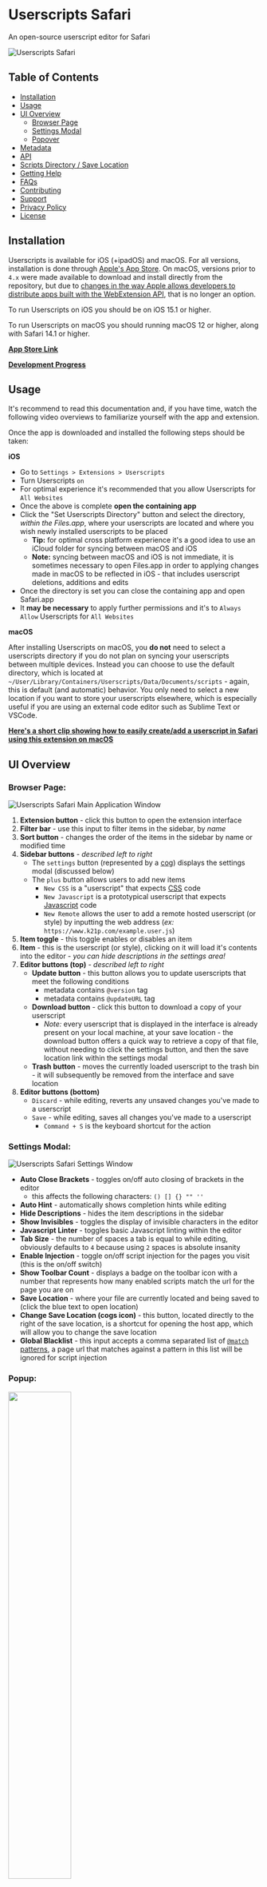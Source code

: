 # Userscripts Safari

An open-source userscript editor for Safari

![Userscripts Safari](/etc/screenshot.png)

## Table of Contents
* [Installation](#installation)
* [Usage](#usage)
* [UI Overview](#ui-overview)
    * [Browser Page](#browser-page)
    * [Settings Modal](#settings-modal)
    * [Popover](#popover)
* [Metadata](#metadata)
* [API](#api)
* [Scripts Directory / Save Location](#scripts-directory)
* [Getting Help](#getting-help)
* [FAQs](#faqs)
* [Contributing](#contributing)
* [Support](#support)
* [Privacy Policy](#privacy-policy)
* [License](#license)

## Installation

Userscripts is available for iOS (+ipadOS) and macOS. For all versions, installation is done through [Apple's App Store](https://itunes.apple.com/us/app/userscripts/id1463298887). On macOS, versions prior to `4.x` were made available to download and install directly from the repository, but due to [changes in the way Apple allows developers to distribute apps built with the WebExtension API](https://github.com/quoid/userscripts/issues/154), that is no longer an option.

To run Userscripts on iOS you should be on iOS 15.1 or higher.

To run Userscripts on macOS you should running macOS 12 or higher, along with Safari 14.1 or higher.

**[App Store Link](https://itunes.apple.com/us/app/userscripts/id1463298887)**

**[Development Progress](https://github.com/quoid/userscripts/projects/3)**

## Usage

It's recommend to read this documentation and, if you have time, watch the following video overviews to familiarize yourself with the app and extension.

Once the app is downloaded and installed the following steps should be taken:

**iOS**

- Go to `Settings > Extensions > Userscripts`
- Turn Userscripts `on`
- For optimal experience it's recommended that you allow Userscripts for `All Websites`
- Once the above is complete **open the containing app**
- Click the "Set Userscripts Directory" button and select the directory, *within the Files.app*, where your userscripts are located and where you wish newly installed userscripts to be placed
    - **Tip:** for optimal cross platform experience it's a good idea to use an iCloud folder for syncing between macOS and iOS
    - **Note:** syncing between macOS and iOS is not immediate, it is sometimes necessary to open Files.app in order to applying changes made in macOS to be reflected in iOS - that includes userscript deletions, additions and edits
- Once the directory is set you can close the containing app and open Safari.app
- It **may be necessary** to apply further permissions and it's to `Always Allow` Userscripts for `All Websites`

**macOS**

After installing Userscripts on macOS, you **do not** need to select a userscripts directory if you do not plan on syncing your userscripts between multiple devices. Instead you can choose to use the default directory, which is located at `~/User/Library/Containers/Userscripts/Data/Documents/scripts` - again, this is default (and automatic) behavior. You only need to select a new location if you want to store your userscripts elsewhere, which is especially useful if you are using an external code editor such as Sublime Text or VSCode.

[**Here's a short clip showing how to easily create/add a userscript in Safari using this extension on macOS**](https://youtu.be/x1r3-L7pdYQ?t=14)

## UI Overview

### Browser Page:

![Userscripts Safari Main Application Window](/etc/ui01.png)

1. **Extension button** - click this button to open the extension interface
1. **Filter bar** - use this input to filter items in the sidebar, by *name*
1. **Sort button** - changes the order of the items in the sidebar by name or modified time
1. **Sidebar buttons** - *described left to right*
    - The `settings` button (represented by a [cog](https://wikipedia.org/wiki/Gear)) displays the settings modal (discussed below)
    - The `plus` button allows users to add new items
        - `New CSS` is a "userscript" that expects [CSS](https://www.w3schools.com/css/) code
        - `New Javascript` is a prototypical userscript that expects [Javascript](https://www.w3schools.com/js/DEFAULT.asp) code
        - `New Remote` allows the user to add a remote hosted userscript (or style) by inputting the web address (*ex:* `https://www.k21p.com/example.user.js`)
1. **Item toggle** - this toggle enables or disables an item
1. **Item** - this is the userscript (or style), clicking on it will load it's contents into the editor - *you can hide descriptions in the settings area!*
1. **Editor buttons (top)** - *described left to right*
    - **Update button** - this button allows you to update userscripts that meet the following conditions
        - metadata contains `@version` tag
        - metadata contains `@updateURL` tag
    - **Download button** - click this button to download a copy of your userscript
        - *Note:* every userscript that is displayed in the interface is already present on your local machine, at your save location - the download button offers a quick way to retrieve a copy of that file, without needing to click the settings button, and then the save location link within the settings modal
    - **Trash button** - moves the currently loaded userscript to the trash bin - it will subsequently be removed from the interface and save location
1. **Editor buttons (bottom)**
    - `Discard` - while editing, reverts any unsaved changes you've made to a userscript
    - `Save` - while editing, saves all changes you've made to a userscript
        - `Command + S` is the keyboard shortcut for the action

### Settings Modal:

![Userscripts Safari Settings Window](/etc/settings.png)

- **Auto Close Brackets** - toggles on/off auto closing of brackets in the editor
    - this affects the following characters: `() [] {} "" ''`
- **Auto Hint** - automatically shows completion hints while editing
- **Hide Descriptions** - hides the item descriptions in the sidebar
- **Show Invisibles** - toggles the display of invisible characters in the editor
- **Javascript Linter** - toggles basic Javascript linting within the editor
- **Tab Size** - the number of spaces a tab is equal to while editing, obviously defaults to `4` because using `2` spaces is absolute insanity
- **Enable Injection** - toggle on/off script injection for the pages you visit (this is the on/off switch)
- **Show Toolbar Count** - displays a badge on the toolbar icon with a number that represents how many enabled scripts match the url for the page you are on
- **Save Location** - where your file are currently located and being saved to (click the blue text to open location)
- **Change Save Location (cogs icon)** - this button, located directly to the right of the save location, is a shortcut for opening the host app, which will allow you to change the save location
- **Global Blacklist** - this input accepts a comma separated list of [`@match` patterns](https://developer.chrome.com/docs/extensions/mv3/match_patterns/), a page url that matches against a pattern in this list will be ignored for script injection

### Popup:

<!-- ![Userscripts Popup](/etc/popover.png)-->

<img src="/etc/popover.png" width="50%" height="50%">

10. **Open Page Link** - *macOS only*, opens the extension browser page 
11. **Enable Injection toggle** - turns on/off page script injection (on/off switch)
12. **Refresh View** - refreshes the popup view
13. **Available Updates View** - the extension periodically checks all userscripts in your save location for updates and when an update is found, it is shown in this view
14. **Folder Button** - on **macOS** this button opens your save location directory in Finder, on **iOS** this button displays the "all scripts view" where you can see every script that found in your save location directory, the "all scripts view" allows you to toggle individual userscript scripts on/off regardless of the current page being displayed in the browser
15. **Install Prompt** - when a userscript is displayed in the browser, this alert displays, giving the user the option to install the userscript into their save location directory, tapping the prompt will take them through the installation steps
16. **Matched Userscripts List** - this list shows the currently matched userscripts relative to the current page being displayed in the browser, all userscripts that match to the domain will be showed, whether they are active or not. Users can click/tap the userscript to the toggle them on/off. If a userscript is active for the domain through a subframe a **sub** tag will be show next the to the file type indicator

## Metadata

Userscripts Safari currently supports the following userscript metadata:

- `@name` - This will be the name that displays in the sidebar and be used as the filename - you can *not* use the same name for multiple files of the same type
- `@description`- Use this to describe what your userscript does - this will be displayed in the sidebar - there is a setting to hide descriptions
- `@icon` - This doesn't have a function with this userscript manager, but the **first value** provided in the metadata will be accessible in the `GM_/GM.info` object
- `@match` - Domain match patterns - you can use several instances of this field if you'd like multiple domain matches - view [this article for more information on constructing patterns](https://developer.chrome.com/extensions/match_patterns)
    - **Note:** this extension only supports `http/s`
- `@exclude-match` - Domain patterns where you do *not* want the script to run
- `@include` - Used to match against urls for injection, globs and regular expressions are allowed, [read more here](https://wiki.greasespot.net/Include_and_exclude_rules)
- `@exclude` - Functions in a similar way as `@include` but rather than injecting, a match against this key's value will prevent injection
- `@inject-into` - allows the user to choose which context to inject the script into
    - allows the user to choose which context to inject the script into
    - values: `auto` (default), `content`, `page`
        - `GM` apis are only available when using `content`
    - works like [violentmonkey](https://violentmonkey.github.io/api/metadata-block/#inject-into)
- `@run-at`
    - allows the user to choose the injection timing
    - document-start, document-end (default), document-idle
    - works like [violentmonkey](https://violentmonkey.github.io/api/metadata-block/#run-at)
    - **JS Only**
- `@weight`
    - allows the user to further adjust script injection timing
    - can be used to ensure one script injects before another
    - ONLY accepts integers (floats, strings and everything else will be ignored)
    - min value = 1, max value = 999, higher numbers (“heavier”) execute earlier
- `@require`
    - allows users to include remote resources in their scripts
    - the value must be a valid url, currently no local file support
    - must require a resource of the same file type (JS for JS, CSS for CSS)
    - when a resource is required, it is downloaded and saved locally
    - the resources is downloaded once at save and never checked for updates or parsed in anyway
        - if you want to update the require resources, and the url does not change, you must remove the resources, save, then re-input it
    - **require remote resources at your own risk, the extension never validates remote resource code in any way and be aware that using remote resources from untrusted sources can jeopardize your personal security**
- `@version`
    - used to determine the current version of a userscript
    - when paired with `@updateURL`, this will allow the user to update a userscript from a remote source, if the version on their machine is `<` version at the update URL
    - `@version` does nothing by itself, it needs to be paired with` @updateURL` for remote updating to function properly
- `@updateURL`
    - the remote url to check version against
    - if the version of the file located at the update URL is `>` the version on the local machine, the file will be updated
    - `@updateURL` does nothing by itself, it needs to be paired with `@version` for remote updating to function properly
- `@downloadURL`
    - optional download location for a remotely updateable file (*i.e. a file that has both `@version` and `@updateURL`)
    - when paired with `@version` and `@updateURL`, if the local version is `<` the version of the file that `@updateURL` points to, the extension will attempt to update the file's code with the contents of the file located at the `@downloadURL`
    - `@downloadURL` does nothing by itself, it needs `@version` and `@updateURL` to present in order to function properly
- `@noframes`
    - this key takes no value
    - prevents code from being injected into nested frames
    
**All userscripts need at least 1 `@match` or `@include` to run!**

## API

Userscripts currently supports the following api methods. All methods are asynchronous unless otherwise noted. Users must `@grant` these methods in order to use them in a userscript. When using API methods, it's only possible to inject into the content script scope due to security concerns.

- `GM.addStyle(css)`
    - `css: String`
    - on success returns a promise resolved with the css string argument provided
- `GM_addStyle(css)`
    - `css: String`
    - **synchronous**
    - returns the css string argument provided *without regard to success*
- `GM.setValue(key, value)`
    - `key: String`, `value: Any`
    - on success returns a promise resolved with an object indicating success
- `GM.getValue(key, defaultValue)`
    - `key: String`, `defaultValue: Any`
    - on success returns a promise resolved with the value that was set or default value provided
- `GM.deleteValue(key)`
    - `key: String`
    - on success returns a promise resolved with an object indicating success
- `GM.listValues()`
    - on success returns a promise resolved with an array of the key names of **presently set** values
- `GM.getTab()`
    - on success returns a promise resolved with `Any` data that is persistent as long as this tab is open
- `GM.saveTab(tabObj)`
    - `tabObj: Any`
    - on success returns a promise resolved with an object indicating success
- `GM.openInTab(url, openInBackground)`
    - `url: String`, `openInBackground: Bool`
    - on success returns a promise resolved with the [tab data](https://developer.mozilla.org/en-US/docs/Mozilla/Add-ons/WebExtensions/API/tabs/Tab) for the tab just opened
- `US.closeTab(tabId)`
    - `tabId: Int`
    - `tabId` is **optional** and if omitted the tab that called `US.closeTab` will be closed
    - on success returns a promise resolved with an object indicating success
- `GM.setClipboard(data, type)`
    - `data: String` - **required**
    - `type: String` - **optional** and defaults to `text/plain`
    - [read more here](https://developer.mozilla.org/en-US/docs/Web/API/ClipboardEvent/clipboardData)
    - on success returns a promise resolved with a `Bool` indicating success
- `GM_setClipboard(data, type)`
    - "synchronous' version of `GM.setClipboard`
    - the setClipboard function runs in the background script, requires a promise to send message from content script to background to facilitate writing to the clipboard, thus no real synchronous function available
    - returns `undefined`
- `GM.info` && `GM_info`
    - is available without needing to add it to `@grant`
    - an object containing information about the running userscript
        - `scriptHandler: String` - returns `Userscripts`
        - `version: String` - the version of Userscripts app
        - `scriptMetaStr: String` - the metablock for the currently running script
        - `script: Object` - contains data about the currently running script
            - `description: String`
            - `exclude-match: [String]`
            - `excludes: [String]`
            - `grant: [String]`
            - `includes: [String]`
            - `inject-into: String`
            - `matches: [String]`
            - `name: String`
            - `namespace: String`
            - `noframes: Bool`
            - `require: [String]`
            - `resources: [String]` - *currently not implemented*
            - `run-at: String`
            - `version: String` - *the userscript version value*
- `GM.xmlHttpRequest(details)`
    - `details: Object`
    - the `details` object accepts the following properties
        - `url` - `String` - **required**
        - `method` - `String` - defaults to `GET`
        - `user` - `String`
        - `password` - `String`
        - `headers` - `Object`
        - `overrideMimeType`
        - `timeout` - `Int`
        - `binary` - `Bool`
        - `data` - `String`
        - `responseType` - `String`
        - read more about [XMLHttpRequests here](https://developer.mozilla.org/en-US/docs/Web/API/XMLHttpRequest)
    - event handlers:
        - `onabort` - `function`
        - `onerror` - `function`
        - `onload` - `function`
        - `onloadend` - `function`
        - `onloadstart` - `function`
        - `onprogress` - `function`
        - `onreadystatechange` - `function`
        - `ontimeout` - `function`
        - the response object passed to the event handlers has the following properties:
            - `readyState`
            - `response`
            - `responseHeaders`
            - `responseType`
            - `responseURL`
            - `status`
            - `statusText`
            - `timeout`
            - `withCredentials`
            - `responseText` (when `responseType` is `text`)
    - returns an object with a single property, `abort`, which is a `function`
        - usage: `const foo = GM.xmlHttpRequest({...});` ... `foo.abort()` to abort the request
- `GM_xmlhttpRequest(details)`
    - an alias for `GM.xmlHttpRequest`, works exactly the same

## Scripts Directory

This is the directory where the app/extension will read from and write to. This directory is changed by opening the **containing app** and clicking the respective "change location" button.

**Script Directory Notes**

- Close all instances of the extension UI (browser app and/or popup) before changing the scripts directory
- After files are added, removed or edited, you will need to open the popup at least 1 time to see those changes reflected in your browsing experience
- **On macOS**, after a directory outside of the default is selected, if you rename or move that selected directory, the extension will continue to read/write to that directory - the only way to remove the “link” is by trashing the folder or selecting a new save location

## Getting Help

If you encounter a problem while using this app/extension or are in need of some assistance, please open an issue here in the repository. When doing so, please provide as much detail as possible. This includes listing system specs and what website and script you are trying to execute. *Please follow the issue template!*

## FAQs

**"Refused to execute a script" error(s), what should I do!?**

> You are seeing this error because of the website's [Content Security Policy](https://developer.mozilla.org/en-US/docs/Web/HTTP/CSP). Currently there is no way to allow extension content scripts to bypass CSPs in Safari.
>
> Automatically, the extension will attempt to circumvent strict CSPs, but if you are still experiencing issues, trying setting the userscript metadata key/val `// @inject-into auto` or `// @inject-into content`.
>
> You can read more about this in [this issue](https://github.com/quoid/userscripts/issues/106#issuecomment-797320450).

**Do I need to use the extension's editor to create new userscripts or to edit existing?**

> You can use your own editor to update and manage your files. As long as you are saving the files to the save location, and they are properly formatted, they should be injected. However, you **must open the extension popup** beforehand. That means, if you create a new or edit an existing userscript with an external editor and save it to the save location, before injection will occur properly, the extension popup must be opened and the popup must load completely.

**What are the keyboard shortcuts?**

> Whilst using the included editor, clicking `⌘ + s` will save the file. While working the editor, clicking `⌘ + f` will bring up the search bar and `esc` will hide it.

**When I use `@require`, where are the required files stored?**

> All required files are saved *as Javascript files* in the extension container folder in macOS 11.x. That folder is located in the default save location, at: `~/Library/Containers/Userscripts/Data/Documents/require/`.
>
> If you move files from the require folder or manually edit the `manifest.json` file, you will likely break app/extension functionality.

## Contributing
Code level contributions are welcome. *I prefer to collaborate directly with contributors rather than receiving spontaneous pull requests*. If you feel you can improve the project in some way, please reach out to me by email or by opening an issue with your improvement/feature request.

Further, any issue marked "help wanted" is actively seeking assistance. Please respond to those issues with feedback, guidance or offers of coding assistance.

Notes:
- use [semantic commit messages](https://gist.github.com/joshbuchea/6f47e86d2510bce28f8e7f42ae84c716)
- under most circumstances, you should fork the most current version of the `develop` branch for your contributions

**Please ensure your contributions align with the project's license before committing anything.**

## Support
The quickest and easiest way to support the project is by [leaving a positive review on the App Store](https://apps.apple.com/us/app/userscripts/id1463298887) if you enjoy the extension and want to see future improvements. Seeing these reviews let me know I am doing something right, or wrong, and motivates me to continue working on the project.

The second best way to help out is to sign up to beta test new versions of the app. Since this extension values your privacy, and **does not collect any data from users**, it is difficult to gauge how the extension is being used. By signing up to be a beta tester it not only allows you to test upcoming features, but also gives me the opportunity to elicit direct feedback from real users.

**[iOS Beta Sign Up Form](https://forms.gle/QB46uYQHVyCxULue9)**

**[macOS Beta Sign Up Form](https://forms.gle/cUDtKg1ip4Vc9Xhc7)**

## Privacy Policy
Userscripts does not collect any data from its users nor monitor activities or actions you perform within the application and extension. This means everything that you do with the application and extension is private to you and is never shared with the developers or third parties. Since there is no data collection, there is no data retention of any kind.

## License

Copyright (c) 2022 Justin Wasack

Licensed under the [GNU General Public License v3.0](/LICENSE) license for all open source applications. A commercial license is required for all other applications.
